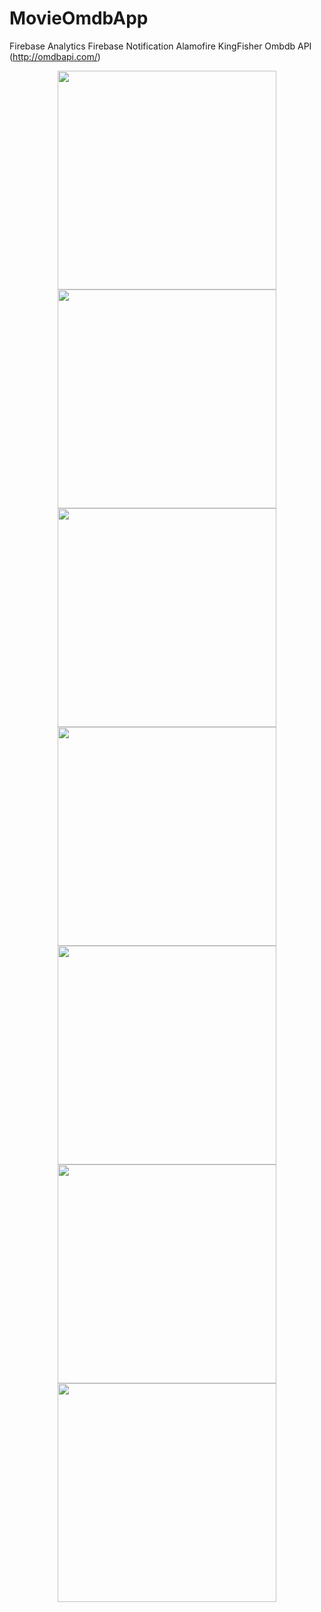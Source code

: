 # MovieOmdbApp
Firebase Analytics
Firebase Notification
Alamofire
KingFisher
Ombdb API (http://omdbapi.com/)


<p align="center">
<img src="https://github.com/HALILKAYAA/OmdbAPI/blob/main/Screenshots/applaunch.png" width="350">
<img src="https://github.com/HALILKAYAA/OmdbAPI/blob/main/Screenshots/app1.png" width="350">
<img src="https://github.com/HALILKAYAA/OmdbAPI/blob/main/Screenshots/app2.png" width="350">
<img src="https://github.com/HALILKAYAA/OmdbAPI/blob/main/Screenshots/Firebase1.png" width="350">
<img src="https://github.com/HALILKAYAA/OmdbAPI/blob/main/Screenshots/Firebase2.png" width="350">
<img src="https://github.com/HALILKAYAA/OmdbAPI/blob/main/Screenshots/error.png" width="350">
<img src="https://github.com/HALILKAYAA/OmdbAPI/blob/main/Screenshots/error2.png" width="350">
</p>
